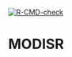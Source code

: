 <!-- badges: start -->
[![R-CMD-check](https://github.com/GOFUVI/MODISR/actions/workflows/R-CMD-check.yaml/badge.svg)](https://github.com/GOFUVI/MODISR/actions/workflows/R-CMD-check.yaml)
<!-- badges: end -->


# MODISR
